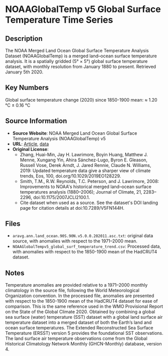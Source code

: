 
# NOAAGlobalTemp v5 Global Surface Temperature Time Series

## Description
The NOAA Merged Land Ocean Global Surface Temperature Analysis Dataset
(NOAAGlobalTemp) is a merged land–ocean surface temperature analysis. It is a spatially gridded (5° × 5°) global surface temperature dataset, with monthly resolution from January 1880 to present. Retrieved January 5th 2020.

## Key Numbers
Global surface temperature change (2020) since 1850-1900 mean: ≈ 1.20 °C ± 0.16 °C

## Source Information
* **Source Website**: NOAA Merged Land Ocean Global Surface Temperature Analysis (NOAAGlobalTemp) v5
* **URL**: [Article](https://doi.org/10.1029/2019EO128229), [data](https://www.ncdc.noaa.gov/noaa-merged-land-ocean-global-surface-temperature-analysis-noaaglobaltemp-v5)
* **Original License**:
  - Zhang, Huai-Min, Jay H. Lawrimore, Boyin Huang, Matthew J. Menne, Xungang Yin, Ahira Sánchez-Lugo, Byron E. Gleason, Russell Vose, Derek Arndt, J. Jared Rennie, Claude N. Williams, 2019:  Updated temperature data give a sharper view of climate trends, Eos, 100, doi.org/10.1029/2019EO128229.
  - Smith, T.M., R.W. Reynolds, T.C. Peterson, and J. Lawrimore, 2008: Improvements to NOAA's historical merged land–ocean surface temperatures analysis (1880–2006); Journal of Climate, 21, 2283–2296, doi:10.1175/2007JCLI2100.1.
  - Cite dataset when used as a source. See the dataset's DOI landing page for citation details at doi:10.7289/V5FN144H.

## Files
* `aravg.ann.land_ocean.90S.90N.v5.0.0.202011.asc.txt`: original data source, with anomalies with respect to the 1971–2000 mean. 
* `NOAAGlobalTempv5_global_surf_temperature_trend.csv`: Processed data, with anomalies with respect to the 1850-1900 mean of the HadCRUT4 dataset. 

## Notes
Temperature anomalies are provided relative to a 1971–2000 monthly climatology in the source file, following the World Meteorological Organization convention. In the processed file, anomalies are presented with respect to the 1850-1900 mean of the HadCRUT4 dataset for ease of comparison. This is the same reference used in the WMO Provisional Report on the State of the Global Climate 2020. Obtained by combining a global sea surface (water) temperature (SST) dataset with a global land surface air temperature dataset into a merged dataset of both the Earth’s land and ocean surface temperatures. The Extended Reconstructed Sea Surface Temperature (ERSST) version 5 provides the foundational SST observations. The land surface air temperature observations come from the Global Historical Climatology Network Monthly (GHCN-Monthly) database, version 4.


